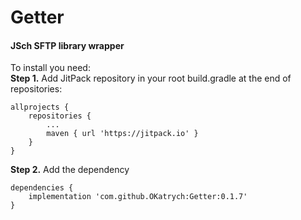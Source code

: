 # Getter
#### JSch SFTP library wrapper
To install you need:</br>
**Step 1.** Add JitPack repository in your root build.gradle at the end of repositories:
```
allprojects {
    repositories {
        ...
        maven { url 'https://jitpack.io' }
    }
}
```
**Step 2.** Add the dependency
```
dependencies {
    implementation 'com.github.OKatrych:Getter:0.1.7'
}
```
